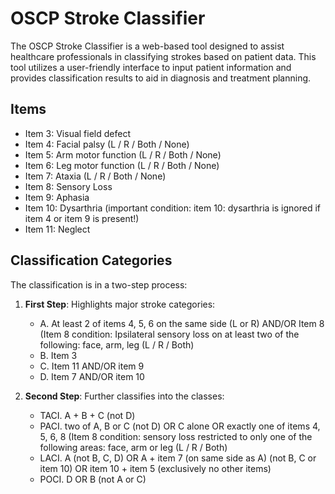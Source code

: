 # OSCP Stroke Classifier
The OSCP Stroke Classifier is a web-based tool designed to assist healthcare professionals in classifying strokes based on patient data. This tool utilizes a user-friendly interface to input patient information and provides classification results to aid in diagnosis and treatment planning.

## Items
* Item 3: Visual field defect
* Item 4: Facial palsy (L / R / Both / None)
* Item 5: Arm motor function (L / R / Both / None)
* Item 6: Leg motor function (L / R / Both / None)
* Item 7: Ataxia (L / R / Both / None)
* Item 8: Sensory Loss
* Item 9: Aphasia
* Item 10: Dysarthria (important condition: item 10: dysarthria is ignored if item 4 or item 9 is present!)
* Item 11: Neglect

## Classification Categories
The classification is in a two-step process:
1. **First Step**: Highlights major stroke categories:
    - A. At least 2 of items 4, 5, 6 on the same side (L or R) AND/OR Item 8 (Item 8 condition: Ipsilateral sensory loss on at least two of the following: face, arm, leg (L / R / Both)
    - B. Item 3
    - C. Item 11 AND/OR item 9
    - D. Item 7 AND/OR item 10

2. **Second Step**: Further classifies into the classes:
    - TACI. A + B + C (not D)
    - PACI. two of A, B or C (not D) OR C alone OR exactly one of items 4, 5, 6, 8 (Item 8 condition: sensory loss restricted to only one of the following areas: face, arm or leg (L / R / Both)
    - LACI. A (not B, C, D) OR A + item 7 (on same side as A) (not B, C or item 10) OR item 10 + item 5 (exclusively no other items)
    - POCI. D OR B (not A or C)